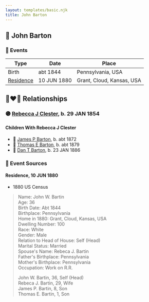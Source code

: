 ```yaml
---
layout: templates/basic.njk
title: John Barton
---
```

## 🔵 John Barton

### 📆 Events

Type | Date | Place
------ | ------ | ------
Birth | abt 1844 | Pennsylvania, USA
[Residence](#event-31b04acd-7df2-4d5c-8d3b-657785246e22) | 10 JUN 1880 | Grant, Cloud, Kansas, USA

## 👩‍❤️‍👨 Relationships

### 🟣 [Rebecca J Clester](/people/8/81769008), b. 29 JAN 1854

#### Children With Rebecca J Clester
* 🔵 [James P Barton](/people/6/63115555), b. abt 1872
* 🔵 [Thomas E Barton](/people/1/19666544), b. abt 1879
* 🔵 [Dan T Barton](/people/9/95106328), b. 23 JAN 1886
### 📰 Event Sources

#### <a id="event-31b04acd-7df2-4d5c-8d3b-657785246e22"></a> Residence, 10 JUN 1880
* 1880 US Census
>   
  > Name: John W. Bartin  
  > Age: 36  
  > Birth Date: Abt 1844  
  > Birthplace: Pennsylvania  
  > Home in 1880: Grant, Cloud, Kansas, USA  
  > Dwelling Number: 100  
  > Race: White  
  > Gender: Male  
  > Relation to Head of House: Self (Head)  
  > Marital Status: Married  
  > Spouse's Name: Rebeca J. Bartin  
  > Father's Birthplace: Pennsylvania  
  > Mother's Birthplace: Pennsylvania  
  > Occupation: Work on R.R.  
  >   
  > John W. Bartin, 36, Self (Head)  
  > Rebeca J. Bartin, 29, Wife  
  > James P. Bartin, 8, Son  
  > Thomas E. Bartin, 1, Son
